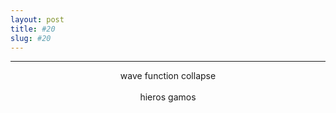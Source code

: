 ```yaml
---
layout: post
title: #20
slug: #20
---
```

---
<p class="description" style="text-align: center;">
wave function collapse
<br>
<br>
hieros gamos
<br>
<br>
